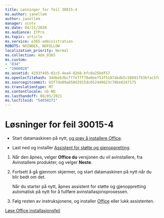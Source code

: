 ```yaml
---
title: Løsninger for feil 30015-4
ms.author: janellem
author: janellem
manager: scotv
ms.date: 04/21/2020
ms.audience: ITPro
ms.topic: article
ms.service: o365-administration
ROBOTS: NOINDEX, NOFOLLOW
localization_priority: Normal
ms.collection: Adm_O365
ms.custom:
- "834"
- "2000020"
ms.assetid: 4293f495-01c5-4ea4-8268-bfc0a25bdf57
ms.openlocfilehash: 34dbeb3bcfffe7ff79a8ee753f5187abdb5c58891f93bfac5fd8acb794f4f5da
ms.sourcegitcommit: b5f7da89a650d2915dc652449623c78be6247175
ms.translationtype: MT
ms.contentlocale: nb-NO
ms.lasthandoff: 08/05/2021
ms.locfileid: "54050271"
---
```

# <a name="solutions-for-error-30015-4"></a>Løsninger for feil 30015-4

- Start datamaskinen på nytt, [og prøv å installere Office](https://portal.office.com/OLS/MySoftware.aspx).

- Last ned og installer [Assistent for støtte og gjenoppretting](https://aka.ms/SARA-OfficeUninstall-Alchemy).

1. Når den åpnes, velger **Office du** versjonen du vil avinstallere, fra Avinstallere produkter, og velger **Neste**.

2. Fortsett å gå gjennom skjermer, og start datamaskinen på nytt når du blir bedt om det.

    Når du starter på nytt, åpnes assistent for støtte og gjenoppretting automatisk på nytt for å fullføre avinstallasjonsprosessen.

3. Følg resten av instruksjonene, og installer [Office](https://portal.office.com/OLS/MySoftware.aspx) eller lukk assistenten.

[Løse Office installasjonsfeil](https://support.office.com/article/d5df89a9-0507-4b4c-92f9-22f457e630aa?=wt.mc_id=Alchm_DldInstAct)
  
